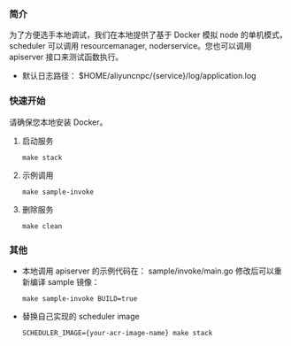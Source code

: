### 简介
为了方便选手本地调试，我们在本地提供了基于 Docker 模拟 node 的单机模式，scheduler 可以调用 resourcemanager, noderservice。您也可以调用 apiserver 接口来测试函数执行。
* 默认日志路径： $HOME/aliyuncnpc/{service}/log/application.log

### 快速开始
请确保您本地安装 Docker。
 
1. 启动服务
    ```
    make stack
    ```

2. 示例调用
    ```
    make sample-invoke
    ```

3. 删除服务
    ```
    make clean
    ```

### 其他
* 本地调用 apiserver 的示例代码在： sample/invoke/main.go 修改后可以重新编译 sample 镜像：
    ```
    make sample-invoke BUILD=true
    ```

* 替换自己实现的 scheduler image
    ```
    SCHEDULER_IMAGE={your-acr-image-name} make stack
    ```
